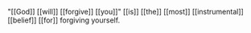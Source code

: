 "[[God]] [[will]] [[forgive]] [[you]]" [[is]] [[the]] [[most]] [[instrumental]] [[belief]] [[for]] forgiving yourself.